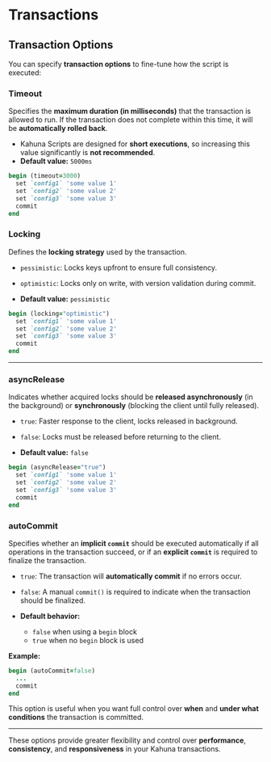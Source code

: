 
# Transactions


## Transaction Options

You can specify **transaction options** to fine-tune how the script is executed:

### Timeout

Specifies the **maximum duration (in milliseconds)** that the transaction is allowed to run.
If the transaction does not complete within this time, it will be **automatically rolled back**.

- Kahuna Scripts are designed for **short executions**, so increasing this value significantly is **not recommended**.
- **Default value:** `5000ms`

```ruby
begin (timeout=3000)
  set `config1` 'some value 1'
  set `config2` 'some value 2'
  set `config3` 'some value 3'
  commit
end
```

### Locking

Defines the **locking strategy** used by the transaction.

- `pessimistic`: Locks keys upfront to ensure full consistency.
- `optimistic`: Locks only on write, with version validation during commit.

- **Default value:** `pessimistic`

```ruby
begin (locking="optimistic")
  set `config1` 'some value 1'
  set `config2` 'some value 2'
  set `config3` 'some value 3'
  commit
end
```

---

### asyncRelease

Indicates whether acquired locks should be **released asynchronously** (in the background) or **synchronously** (blocking the client until fully released).

- `true`: Faster response to the client, locks released in background.
- `false`: Locks must be released before returning to the client.

- **Default value:** `false`

```ruby
begin (asyncRelease="true")
  set `config1` 'some value 1'
  set `config2` 'some value 2'
  set `config3` 'some value 3'
  commit
end
```

### autoCommit

Specifies whether an **implicit `commit`** should be executed automatically if all operations in the transaction succeed, or if an **explicit `commit`** is required to finalize the transaction.

- `true`: The transaction will **automatically commit** if no errors occur.
- `false`: A manual `commit()` is required to indicate when the transaction should be finalized.

- **Default behavior:**
  - `false` when using a `begin` block
  - `true` when no `begin` block is used

**Example:**

```ruby
begin (autoCommit=false)
  ...
  commit
end
```

This option is useful when you want full control over **when** and **under what conditions** the transaction is committed.

---

These options provide greater flexibility and control over **performance**, **consistency**, and **responsiveness** in your Kahuna transactions.